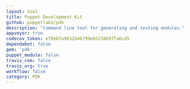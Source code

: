 ```yaml
---
layout: tool
title: Puppet Development Kit
github: puppetlabs/pdk
description: "Command line tool for generating and testing modules."
appveyor: true
codecov_token: ef8ebfa9632b46799eb523869ffa6cd5
dependabot: false
gem: 'pdk'
puppet_module: false
travis_com: false
travis_org: true
workflow: false
category: PDK
---
```

